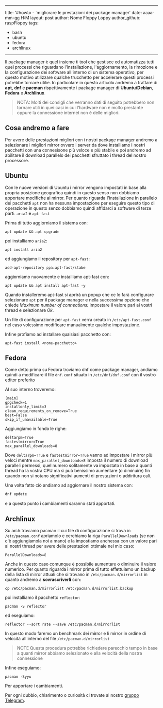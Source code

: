 

---
title: '#howto - 'migliorare le prestazioni dei package manager' 
date: aaaa-mm-gg H:M
layout: post 
author: Nome Floppy Loppy
author_github: raspFloppy 
tags: 
- bash 
- ubuntu
- fedora
- archlinux
---

Il package manager è quel insieme ti tool che gestisce ed automatizza tutti quei processi che riguardano l'installazione, l'aggiornamento, la rimozione e la configurazione dei software all'interno di un sistema operativo, per questo motivo utilizzare qualche trucchetto per accelerare questi processi potrebbe tornare utilie.
In particolare in questo articolo andremo a trattare di **apt**, **dnf** e **pacman** rispettivamente i package manager di **Ubuntu/Debian**, **Fedora** e **Archlinux**.

> NOTA: 
> Molti dei consigli che verranno dati di seguito potrebbero non tornare utili in quei casi in cui l'hardware non è molto prestante oppure la connessione internet non è delle migliori.


## Cosa andremo a fare
Per avere delle prestazioni migliori con i nostri package manager andremo a selezionare i migliori mirror ovvero i server da dove installiamo i nostri pacchetti con una connesisone più veloce e più stabile e poi andremo ad abilitare il download parallelo dei pacchetti sfruttato i thread del nostro processore.


## Ubuntu

Con le nuove versioni di Ubuntu i mirror vengono impostati in base alla propria posizione geografica quindi in questo senso non dobbiamo apportare modifiche ai mirror.
Per quanto riguarda l'installazione in parallelo dei pacchetti `apt` non ha nessuna impostazione per eseguire questo tipo di operazione in questo senzo dobbiamo quindi affidarci a software di terze parti: `aria2` e `apt-fast`

Prima di tutto aggiorniamo il sistema con:
```
apt update && apt upgrade
```

poi installiamo `aria2`:
```
apt install aria2
```

ed aggiungiamo il repository per `apt-fast`:
```
add-apt-repository ppa:apt-fast/stabe
```

aggiorniamo nuovamente e installiamo apt-fast con:
```
apt update && apt install apt-fast -y
```

Quando installeremo apt-fast si aprirà un popup che ce lo farà configurare selezionare `apt` per il package manager e nella successima opzione che chiede *Maximum number of connections:* impostare il valore pari ai vostri thread e selezionare *Ok*.

Un file di configurazione per `apt-fast`  verra creato in `/etc/apt-fast.conf` nel caso volessimo modificare manualmente qualche impostazione.

Infine profiamo ad installare qualsiasi pacchetto con:
```
apt-fast install <nome-pacchetto>
```


## Fedora 
 
 Come detto prima su Fedora troviamo dnf come package manager, andiamo quindi a modificare il file `dnf.conf` situato in  `/etc/dnf/dnf.conf` con il vostro editor preferito
 
 Al suo interno troveremo:
 ```
[main]
gpgcheck=1
installonly_limit=3
clean_requirements_on_remove=True
best=False
skip_if_unavailable=True
 ```
 
 Aggiungiamo in fondo le righe: 
 ```
deltarpm=True
fastestmirror=True
max_parallel_downloads=8
```

Dove `deltarpm=True` e `fastestmirror=True` vanno ad impostare i mirror più veloci mentre `max_parallel_downloads=8` imposta il numero di download paralleli permessi, quel numero solitamente va impostato in base a quanti thread ha la vostra CPU ma si può benissimo  aumentare (o diminuire) fin quando non si notano significativi aumenti di prestazioni o addiritura cali.

Una volta fatto ciò andiamo ad aggiornare il nostro sistema con:
``` bash
dnf update
```

e a questo punto i cambiamenti saranno stati apportati.


## Archlinux

Su arch troviamo pacman il cui file di configurazione si trova in `/etc/pacman.conf` 
apriamolo e cerchiamo la riga `ParallelDownloads`  (se non c'è aggiungiamola noi a mano) e la impostiamo anchessa con un valore pari ai nostri thread per avere delle prestazioni ottimale nel mio  caso:
```
ParallelDownloads=8
```

Anche in questo caso comunque è possibile aumentare o diminuire il valore numerico. 
Per quanto riguarda i mirror prima di tutto effettuiamo un backup della lista di mirror attuali che si trovano in `/etc/pacman.d/mirrorlist`  in quanto andremo a **sovrascriverli** con:
```
cp /etc/pacman.d/mirrorlist /etc/pacman.d/mirrorlist.backup
```

poi installiamo il pacchetto `reflector`:
```
pacman -S reflector
```

ed eseguiamo:
```
reflector --sort rate --save /etc/pacman.d/mirrorlist
```

In questo modo faremo un benchmark dei mirror e li  mirror in ordine di velocità all'interno del file `/etc/pacman.d/mirrorlist`
>NOTE
>Questa procedura potrebbe richiedere parecchio tempo in base a quanti mirror abbiamo selezionato e alla velocità della nostra connessione

Infine eseguiamo:
``` 
pacman -Syyu
```

Per apportare i cambiamenti.



Per ogni dubbio, chiarimento o curiosità ci trovate al nostro [gruppo Telegram](https://t.me/linuxpeople).